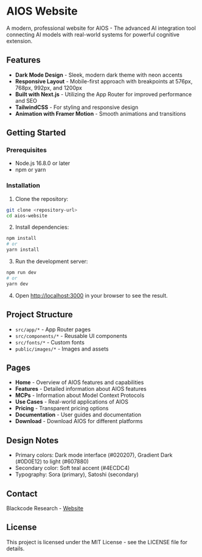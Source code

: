 # AIOS Website

A modern, professional website for AIOS - The advanced AI integration tool connecting AI models with real-world systems for powerful cognitive extension.

## Features

- **Dark Mode Design** - Sleek, modern dark theme with neon accents
- **Responsive Layout** - Mobile-first approach with breakpoints at 576px, 768px, 992px, and 1200px
- **Built with Next.js** - Utilizing the App Router for improved performance and SEO
- **TailwindCSS** - For styling and responsive design
- **Animation with Framer Motion** - Smooth animations and transitions

## Getting Started

### Prerequisites

- Node.js 16.8.0 or later
- npm or yarn

### Installation

1. Clone the repository:
```bash
git clone <repository-url>
cd aios-website
```

2. Install dependencies:
```bash
npm install
# or
yarn install
```

3. Run the development server:
```bash
npm run dev
# or
yarn dev
```

4. Open [http://localhost:3000](http://localhost:3000) in your browser to see the result.

## Project Structure

- `src/app/*` - App Router pages
- `src/components/*` - Reusable UI components
- `src/fonts/*` - Custom fonts
- `public/images/*` - Images and assets

## Pages

- **Home** - Overview of AIOS features and capabilities
- **Features** - Detailed information about AIOS features
- **MCPs** - Information about Model Context Protocols
- **Use Cases** - Real-world applications of AIOS
- **Pricing** - Transparent pricing options
- **Documentation** - User guides and documentation
- **Download** - Download AIOS for different platforms

## Design Notes

- Primary colors: Dark mode interface (#020207), Gradient Dark (#0D0E12) to light (#607880)
- Secondary color: Soft teal accent (#4ECDC4)
- Typography: Sora (primary), Satoshi (secondary)

## Contact

Blackcode Research - [Website](https://blackcode.ai)

## License

This project is licensed under the MIT License - see the LICENSE file for details.
